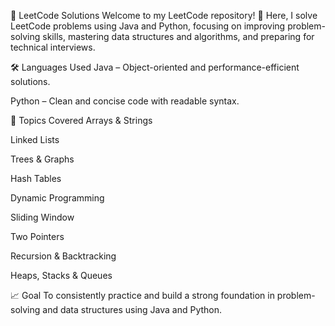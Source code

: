 📘 LeetCode Solutions
Welcome to my LeetCode repository! 🚀
Here, I solve LeetCode problems using Java and Python, focusing on improving problem-solving skills, mastering data structures and algorithms, and preparing for technical interviews.



🛠️ Languages Used
Java – Object-oriented and performance-efficient solutions.

Python – Clean and concise code with readable syntax.



📌 Topics Covered
Arrays & Strings

Linked Lists

Trees & Graphs

Hash Tables

Dynamic Programming

Sliding Window

Two Pointers

Recursion & Backtracking

Heaps, Stacks & Queues


📈 Goal
To consistently practice and build a strong foundation in problem-solving and data structures using Java and Python.
